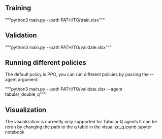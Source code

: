 ## Training
"""python3 main.py --path PATH/TO/train.xlsx"""

## Validation
"""python3 main.py --path PATH/TO/validate.xlsx"""

## Running different policies
The default policy is PPO, you can run different policies by passing the --agent argument:

"""python3 main.py --path PATH/TO/validate.xlsx --agent tabular_double_q"""


## Visualization
The visualization is currently only supported for Tabular Q agents
It can be rerun by changing the path to the q table in the visualize_q.ipynb jupyter notebook



